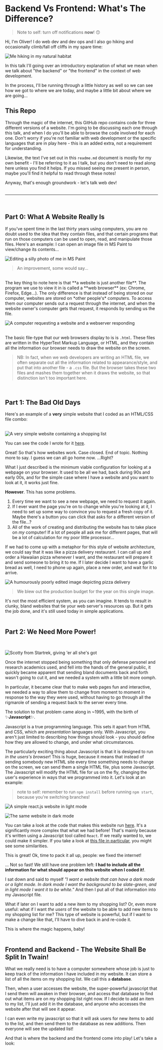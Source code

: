 # Backend Vs Frontend: What's The Difference?

> Note to self: turn off notifications **now**! 🙃

Hi, I'm Oliver! I do web dev and dev ops and I also go hiking and occasionally climb/fall off cliffs in my spare time:

![Me hiking in my natural habitat](./images/me.jpg)


In this talk I'll going over an introductory explanation of what we mean when we talk about "the backend" or "the frontend" in the context of web development.

In the process, I'll be running through a little history as well so we can see how we got to where we are today, and maybe a little bit about where we are going...

## This Repo

Through the magic of the internet, this GitHub repo contains code for three different versions of a website. I'm going to be discussing each one through this talk, and when I do you'll be able to browse the code involved for each one. Don't worry if you're not familiar with web development or the specific languages that are in play here - this is an added extra, not a requirement for understanding.

Likewise, the text I've set out in this `readme.md` document is mostly for my own benefit - I'll be referring to it as I talk, but you don't need to read along here unless you find it helps. If you missed seeing me present in person, maybe you'll find it helpful to read through these notes!

Anyway, that's enough groundwork - let's talk web dev!
<br><br>

---
<br>

## Part 0: What A Website Really Is

If you've spent time in the last thirty years using computers, you are no doubt used to the idea that they contain files, and that certain programs that run on those computers can be used to open, read, and manipulate those files. Here's an example: I can open an image file in MS Paint to view/change its contents...

![Editing a silly photo of me in MS Paint](./images/me2.0.png)
> An improvement, some would say...

<br>
The key thing to note here is that **a website is just another file**. The program we use to view it in is called a **web browser** (ex: Chrome, Firefox, Edge...). The only difference is that instead of being stored on our computer, websites are stored on *other people's* computers. To access them our computer sends out a request through the internet, and when the website owner's computer gets that request, it responds by sending us the file.

![A computer requesting a website and a webserver responding](./images/website.png)
<br><br>

The basic file-type that our web browsers display to is is `.html`. These files are written in the HyperText Markup Language, or HTML, and they contain all the information our browser needs to draw the website on the screen. 

> NB: In fact, when we web developers are writing an HTML file, we often separate out all the information related to appearance/style, and put that into another file - a `.css` file. But the browser takes these two files and mashes them together when it draws the website, so that distinction isn't too important here.


<br>

## Part 1: The Bad Old Days

Here's an example of a **very** simple website that I coded as an HTML/CSS file combo: 
<br><br>

![A very simple website containing a shopping list](./images/html_site.png)

You can see the code I wrote for it [here](https://github.com/Hauteclere/backend_vs_frontend/tree/html_only).

Great! So that's how websites work. Case closed. End of topic. Nothing more to say. I guess we can all go home now. ...Right? 

What I just described is the minimum viable configuration for looking at a webpage on your browser. It used to be all we had, back during 90s and early 00s, and for the simple case where I have a website and you want to look at it, it works just fine.

**However**. This has some problems.

1. Every time we want to see a new webpage, we need to request it again. 
1. If I ever want the page you're on to change while you're looking at it, I need to set up some way to convince you to request a fresh copy of it. Maybe there's a button you can click that asks for a different version of the file...?
1. All of the work of creating and distributing the website has to take place on *my* computer! If a lot of people all ask me for different pages, that will be a lot of calculation for my poor little processor... 

If we had to come up with a metaphor for this style of website architecture, we could say that it was like a pizza delivery restaurant. I can call up and order a Hawaiian pizza whenever I want, and the restaurant will prepare it and send someone to bring it to me. If I later decide I want to have a garlic bread as well, I need to phone up again, place a new order, and wait for it to arrive.

![A humourously poorly edited image depicting pizza delivery](./images/pizza.png)

> We blew out the production budget for the year on this single image.

It's not the most efficient system, as you can imagine. It tends to result in clunky, bland websites that tie your web server's resources up. But it gets the job done, and it's still used today in simple applications.
<br><br>

## Part 2: We Need More Power!
<br>

![Scotty from Startrek, giving 'er all she's got](./images/scotty-startrek.gif)

Once the internet stopped being something that only defense personel and research academics used, and fell into the hands of the general public, it quickly became apparent that sending bland documents back and forth wasn't going to cut it, and we needed a system with a little bit more oomph. 

In particular, it became clear that to make web pages fun and interactive, we needed a way to allow them to change from moment to moment in response to the way they were used, without having to go through all the rigmarole of sending a request back to the server every time.

The solution to that problem came along in ~1995, with the birth of ✨**Javascript**✨.

Javascript is a true programming language. This sets it apart from HTML and CSS, which are *presentation* languages only. With Javascript, you aren't just limited to describing how things should look - you should define how they are allowed to change, and under what circumstances.

The particularly exciting thing about Javascript is that it is designed to run *in the users's browser*! This is huge, because it means that instead of sending somebody new HTML site every time something needs to change on the screen, we can send them a single HTML file, plus some Javascript. The Javascript will modify the HTML file for us on the fly, changing the user's experience in ways that we programmed into it. Let's look at an example:

> note to self: remember to run `npm install` before running `npm start`, because you're switching branches!

![A simple react.js website in light mode](./images/light_mode.png)

![The same website in dark mode](./images/dark_mode.png)

You can take a look at the code that makes this website run [here](https://github.com/Hauteclere/backend_vs_frontend/tree/front_only). It's a significantly more complex that what we had before! That's mainly because it's written using a Javascript tool called `React`. If we really wanted to, we could make it simpler. If you take a look at [this file in particular](https://github.com/Hauteclere/backend_vs_frontend/blob/front_only/examplefrontend/src/components/shoppinglist.js), you might see some similarities.

This is great! Ok, time to pack it all up, people: we fixed the internet!

... Not so fast! We still have one problem left: **I had to include all the information for what should appear on this website when I coded it!**. 

I sat down and said to myself *"I want a website that can have a dark mode or a light mode. In dark mode I want the background to be slate-green, and in light mode I want it to be white."* And then I put all of that information into my Javascript file.

What if later on I want to add a new item to my shopping list? Or, even more useful: what if I want *the users* of the website to be able to add new items to my shopping list for me? This type of website is powerful, but if I want to make a change like that, I'll have to dive back in and re-code it.

This is where the magic happens, baby!
<br><br>

## Frontend and Backend - The Website Shall Be Split In Twain!

What we really need is to have a computer somewhere whose job is just to keep track of the information I have included in my website. It can store a list of all the items on my shopping list. We call this a **database**.

Then, when a user accesses the website, the super-powerful javascript that I send them will awaken in their browser, and access that database to find out what items are on my shopping list right now. If I decide to add an item to my list, I'll just add it in the database, and anyone who accesses the website after that will see it appear. 

I can even write my javascript so that it will ask users for new items to add to the list, and then send them to the database as new additions. Then everyone will see the updated list!

And that is where the backend and the frontend come into play! Let's take a look: